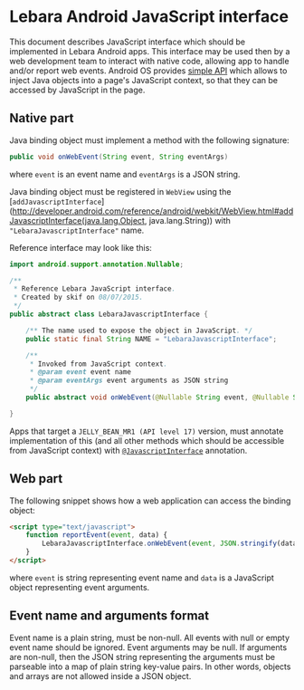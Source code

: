 # Lebara Android JavaScript interface #

This document describes JavaScript interface which should be implemented in Lebara Android apps. This interface may be used then by a web development team to interact with native code, allowing app to handle and/or report web events. Android OS provides [simple API](http://developer.android.com/guide/webapps/webview.html#BindingJavaScript) which allows to inject Java objects into a page's JavaScript context, so that they can be accessed by JavaScript in the page.

## Native part ##
Java binding object must implement a method with the following signature:

```java
public void onWebEvent(String event, String eventArgs)
```
where ```event``` is an event name and ```eventArgs``` is a JSON string. 

Java binding object must be registered in ```WebView``` using the [```addJavascriptInterface```](http://developer.android.com/reference/android/webkit/WebView.html#addJavascriptInterface(java.lang.Object, java.lang.String)) with ```"LebaraJavascriptInterface"``` name.

Reference interface may look like this:

```java
import android.support.annotation.Nullable;

/**
 * Reference Lebara JavaScript interface.
 * Created by skif on 08/07/2015.
 */
public abstract class LebaraJavascriptInterface {

    /** The name used to expose the object in JavaScript. */
    public static final String NAME = "LebaraJavascriptInterface";

    /**
     * Invoked from JavaScript context.
     * @param event event name
     * @param eventArgs event arguments as JSON string
     */
    public abstract void onWebEvent(@Nullable String event, @Nullable String eventArgs);

}
```
Apps that target a ```JELLY_BEAN_MR1 (API level 17)``` version, must annotate implementation of this (and all other methods which should be accessible from JavaScript context) with [```@JavascriptInterface```](http://developer.android.com/reference/android/webkit/JavascriptInterface.html) annotation. 

## Web part ##
The following snippet shows how a web application can access the binding object:
```html
<script type="text/javascript">
    function reportEvent(event, data) {
        LebaraJavascriptInterface.onWebEvent(event, JSON.stringify(data));
    }
</script>
```
where ```event``` is string representing event name and ```data``` is a JavaScript object representing event arguments.

## Event name and arguments format ##
Event name is a plain string, must be non-null. All events with null or empty event name should be ignored. Event arguments may be null. If arguments are non-null, then the JSON string representing the arguments must be parseable into a map of plain string key-value pairs. In other words, objects and arrays are not allowed inside a JSON object.
